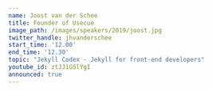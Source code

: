 ```yaml
---
name: Joost	van der Schee
title: Founder of Usecue
image_path: /images/speakers/2019/joost.jpg
twitter_handle: jhvanderschee
start_time: '12.00'
end_time: '12.30'
topic: "Jekyll Codex - Jekyll for front-end developers"
youtube_id: ztJJ1GSlYgI
announced: true
---
```

